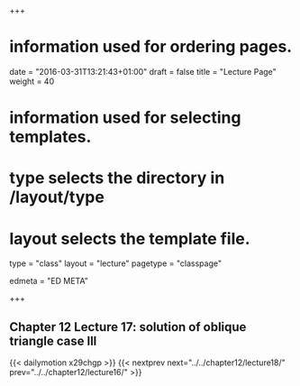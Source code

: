 +++
# information used for ordering pages.
date = "2016-03-31T13:21:43+01:00"
draft = false
title = "Lecture Page"
weight = 40

# information used for selecting templates.
# type selects the directory in /layout/type
# layout selects the template file.

type   = "class"
layout = "lecture"
pagetype = "classpage"





edmeta = "ED META"

+++
## Chapter 12 Lecture 17: solution of oblique triangle case lll
{{< dailymotion x29chgp >}}
{{< nextprev next="../../chapter12/lecture18/"     prev="../../chapter12/lecture16/"  >}}

